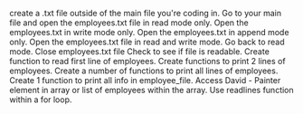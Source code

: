 create a .txt file outside of the main file you're coding in.
Go to your main file and open the employees.txt file in read mode only.
Open the employees.txt in write mode only.
Open the employees.txt in append mode only.
Open the employees.txt file in read and write mode.
Go back to read mode.
Close employees.txt file
Check to see if file is readable.
Create function to read first line of employees.
Create functions to print 2 lines of employees.
Create a number of functions to print all lines of employees.
Create 1 function to print all info in employee_file.
Access David - Painter element in array or list of employees within the array.
Use readlines function within a for loop.